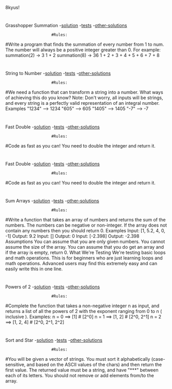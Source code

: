 8kyus!
#
#
Grasshopper Summation
-[solution](./8kyujs/grasshopper-summation.js)
-[tests](./8kyujs/grasshopper-summation.test)
-[other-solutions](https://www.codewars.com/kata/55d24f55d7dd296eb9000030)
                      
                        #Rules:

#Write a program that finds the summation of every number from 1 to num. The number will always be a positive integer greater than 0.
For example:
summation(2) -> 3
1 + 2
summation(8) -> 36
1 + 2 + 3 + 4 + 5 + 6 + 7 + 8
#
#
String to Number
-[solution](./8kyujs/string-to-number.js)
-[tests](./8kyujs/string-to-number.test)
-[other-solutions](https://www.codewars.com/kata/544675c6f971f7399a000e79/solutions/javascript)
                        
                        #Rules:

#We need a function that can transform a string into a number. What ways of achieving this do you know?
Note: Don't worry, all inputs will be strings, and every string is a perfectly valid representation of an integral number.
Examples
"1234" --> 1234
"605"  --> 605
"1405" --> 1405
"-7" --> -7
#
#
Fast Double
-[solution](./8kyujs/fast-double.js)
-[tests](./8kyujs/fast-double.test)
-[other-solutions](codewars.com/kata/53ee5429ba190077850011d4/solutions/javascript)
                       
                        #Rules:

#Code as fast as you can! You need to double the integer and return it.
#
#
Fast Double
-[solution](./8kyujs/fast-double.js)
-[tests](./8kyujs/fast-double.test)
-[other-solutions](codewars.com/kata/53ee5429ba190077850011d4/solutions/javascript)
                       
                        #Rules:

#Code as fast as you can! You need to double the integer and return it.
#
#
Sum Arrays
-[solution](./8kyujs/sum-arrays.js)
-[tests](./8kyujs/sum-arrays.test)
-[other-solutions](https://www.codewars.com/kata/53dc54212259ed3d4f00071c/solutions/javascript)
                       
                        #Rules:

#Write a function that takes an array of numbers and returns the sum of the numbers. The numbers can be negative or non-integer. If the array does not contain any numbers then you should return 0.
Examples
Input: [1, 5.2, 4, 0, -1]
Output: 9.2
Input: []
Output: 0
Input: [-2.398]
Output: -2.398
Assumptions
You can assume that you are only given numbers.
You cannot assume the size of the array.
You can assume that you do get an array and if the array is empty, return 0.
What We're Testing
We're testing basic loops and math operations. This is for beginners who are just learning loops and math operations.
Advanced users may find this extremely easy and can easily write this in one line.
#
#
Powers of 2
-[solution](./8kyujs/powers-of-two.js)
-[tests](./8kyujs/powers-of-two.test)
-[other-solutions](https://www.codewars.com/kata/57a083a57cb1f31db7000028/solutions/javascript)
                       
                        #Rules:

#Complete the function that takes a non-negative integer n as input, and returns a list of all the powers of 2 with the exponent ranging from 0 to n ( inclusive ).
Examples:
n = 0  ==> [1]        # [2^0]
n = 1  ==> [1, 2]     # [2^0, 2^1]
n = 2  ==> [1, 2, 4]  # [2^0, 2^1, 2^2]
#
#
Sort and Star
-[solution](./8kyujs/sort-and-star.js)
-[tests](./8kyujs/sort-and-star.test)
-[other-solutions](https://www.codewars.com/kata/57cfdf34902f6ba3d300001e/solutions/javascript)
                       
                        #Rules:

#You will be given a vector of strings. You must sort it alphabetically (case-sensitive, and based on the ASCII values of the chars) and then return the first value.
The returned value must be a string, and have "***" between each of its letters.
You should not remove or add elements from/to the array.
#
#
